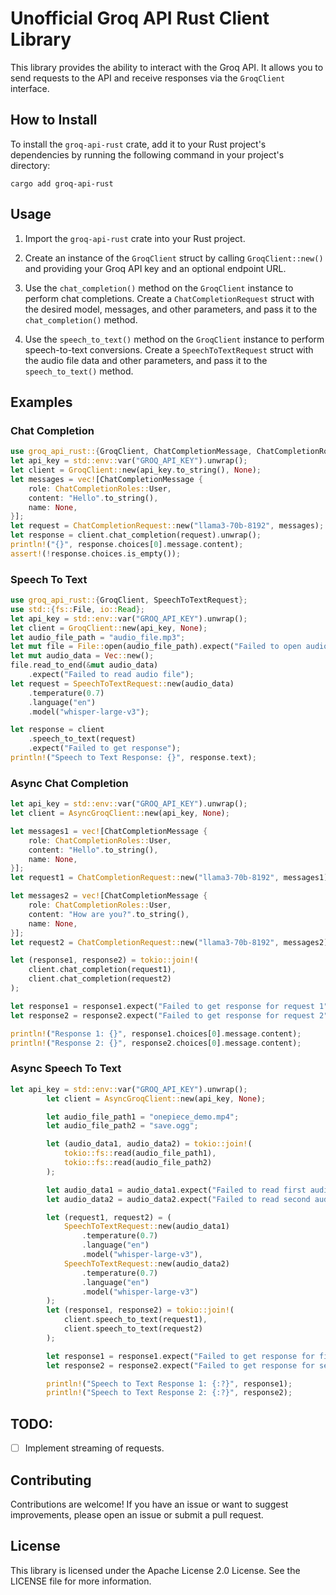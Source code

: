 # Unofficial Groq API Rust Client Library


This library provides the ability to interact with the Groq API. It allows you to send requests to the API and receive responses via the `GroqClient` interface.
## How to Install

To install the `groq-api-rust` crate, add it to your Rust project's dependencies by running the following command in your project's directory:

```
cargo add groq-api-rust
```

## Usage

1. Import the `groq-api-rust` crate into your Rust project.

2. Create an instance of the `GroqClient` struct by calling `GroqClient::new()` and providing your Groq API key and an optional endpoint URL.

3. Use the `chat_completion()` method on the `GroqClient` instance to perform chat completions. Create a `ChatCompletionRequest` struct with the desired model, messages, and other parameters, and pass it to the `chat_completion()` method.

4. Use the `speech_to_text()` method on the `GroqClient` instance to perform speech-to-text conversions. Create a `SpeechToTextRequest` struct with the audio file data and other parameters, and pass it to the `speech_to_text()` method.

## Examples

### Chat Completion

```rust
use groq_api_rust::{GroqClient, ChatCompletionMessage, ChatCompletionRoles, ChatCompletionRequest};
let api_key = std::env::var("GROQ_API_KEY").unwrap();
let client = GroqClient::new(api_key.to_string(), None);
let messages = vec![ChatCompletionMessage {
    role: ChatCompletionRoles::User,
    content: "Hello".to_string(),
    name: None,
}];
let request = ChatCompletionRequest::new("llama3-70b-8192", messages);
let response = client.chat_completion(request).unwrap();
println!("{}", response.choices[0].message.content);
assert!(!response.choices.is_empty());
```

### Speech To Text

```rust
use groq_api_rust::{GroqClient, SpeechToTextRequest};
use std::{fs::File, io::Read};
let api_key = std::env::var("GROQ_API_KEY").unwrap();
let client = GroqClient::new(api_key, None);
let audio_file_path = "audio_file.mp3";
let mut file = File::open(audio_file_path).expect("Failed to open audio file");
let mut audio_data = Vec::new();
file.read_to_end(&mut audio_data)
    .expect("Failed to read audio file");
let request = SpeechToTextRequest::new(audio_data)
    .temperature(0.7)
    .language("en")
    .model("whisper-large-v3");

let response = client
    .speech_to_text(request)
    .expect("Failed to get response");
println!("Speech to Text Response: {}", response.text);
```

### Async Chat Completion

```rust
let api_key = std::env::var("GROQ_API_KEY").unwrap();
let client = AsyncGroqClient::new(api_key, None);

let messages1 = vec![ChatCompletionMessage {
    role: ChatCompletionRoles::User,
    content: "Hello".to_string(),
    name: None,
}];
let request1 = ChatCompletionRequest::new("llama3-70b-8192", messages1);

let messages2 = vec![ChatCompletionMessage {
    role: ChatCompletionRoles::User,
    content: "How are you?".to_string(),
    name: None,
}];
let request2 = ChatCompletionRequest::new("llama3-70b-8192", messages2);

let (response1, response2) = tokio::join!(
    client.chat_completion(request1),
    client.chat_completion(request2)
);

let response1 = response1.expect("Failed to get response for request 1");
let response2 = response2.expect("Failed to get response for request 2");

println!("Response 1: {}", response1.choices[0].message.content);
println!("Response 2: {}", response2.choices[0].message.content);
```

### Async Speech To Text

```rust
let api_key = std::env::var("GROQ_API_KEY").unwrap();
        let client = AsyncGroqClient::new(api_key, None);

        let audio_file_path1 = "onepiece_demo.mp4";
        let audio_file_path2 = "save.ogg";

        let (audio_data1, audio_data2) = tokio::join!(
            tokio::fs::read(audio_file_path1),
            tokio::fs::read(audio_file_path2)
        );

        let audio_data1 = audio_data1.expect("Failed to read first audio file");
        let audio_data2 = audio_data2.expect("Failed to read second audio file");

        let (request1, request2) = (
            SpeechToTextRequest::new(audio_data1)
                .temperature(0.7)
                .language("en")
                .model("whisper-large-v3"),
            SpeechToTextRequest::new(audio_data2)
                .temperature(0.7)
                .language("en")
                .model("whisper-large-v3")
        );
        let (response1, response2) = tokio::join!(
            client.speech_to_text(request1),
            client.speech_to_text(request2)
        );

        let response1 = response1.expect("Failed to get response for first audio");
        let response2 = response2.expect("Failed to get response for second audio");

        println!("Speech to Text Response 1: {:?}", response1);
        println!("Speech to Text Response 2: {:?}", response2);
```
## TODO:
- [ ] Implement streaming of requests.

## Contributing

Contributions are welcome! If you have an issue or want to suggest improvements, please open an issue or submit a pull request.

## License

This library is licensed under the Apache License 2.0 License. See the LICENSE file for more information.